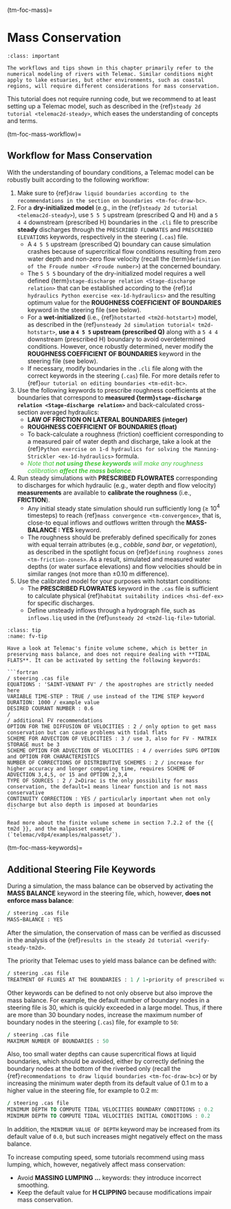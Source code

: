 (tm-foc-mass)=
# Mass Conservation

```{admonition} Tips for modeling rivers
:class: important

The workflows and tips shown in this chapter primarily refer to the numerical modeling of rivers with Telemac. Similar conditions might apply to lake estuaries, but other environments, such as coastal regions, will require different considerations for mass conservation.
```

This tutorial does not require running code, but we recommend to at least setting up a Telemac model, such as described in the {ref}`steady 2d tutorial <telemac2d-steady>`, which eases the understanding of concepts and terms.

(tm-foc-mass-workflow)=
## Workflow for Mass Conservation

With the understanding of boundary conditions, a Telemac model can be robustly built according to the following workflow:

1. Make sure to {ref}`draw liquid boundaries according to the recommendations in the section on boundaries <tm-foc-draw-bc>`.
1. For a **dry-initialized model** (e.g., in the {ref}`steady 2d tutorial <telemac2d-steady>`), use `5 5 5` upstream (prescribed Q and H) and a `5 4 4` downstream (prescribed H) boundaries in the `.cli` file to prescribe **steady** discharges through the `PRESCRIBED FLOWRATES` and `PRESCRIBED ELEVATIONS` keywords, respectively in the steering (`.cas`) file.
   * A `4 5 5` upstream (prescribed Q) boundary can cause simulation crashes because of supercritical flow conditions resulting from zero water depth and non-zero flow velocity (recall the {term}`definition of the Froude number <Froude number>`) at the concerned boundary.
   * The `5 5 5` boundary of the dry-initialized model requires a well defined {term}`stage-discharge relation <Stage-discharge relation>` that can be established according to the {ref}`1d hydraulics Python exercise <ex-1d-hydraulics>` and the resulting optimum value for the **ROUGHNESS COEFFICIENT OF BOUNDARIES** keyword in the steering file (see below).
   * For a **wet-initialized** (i.e., {ref}`hotstarted <tm2d-hotstart>`) model, as described in the {ref}`unsteady 2d simulation tutorial< tm2d-hotstart>`, **use a `4 5 5` upstream (prescribed Q)** along with a `5 4 4` downstream (prescribed H) boundary to avoid overdetermined conditions. However, once robustly determined, never modify the **ROUGHNESS COEFFICIENT OF BOUNDARIES** keyword in the steering file (see below).
   * If necessary, modify boundaries in the `.cli` file along with the correct keywords in the steering (`.cas`) file. For more details refer to {ref}`our tutorial on editing boundaries <tm-edit-bc>`.
1. Use the following keywords to prescribe roughness coefficients at the boundaries that correspond to **measured {term}`stage-discharge relation <Stage-discharge relation>`** and back-calculated cross-section averaged hydraulics:
   * **LAW OF FRICTION ON LATERAL BOUNDARIES (integer)**
   * **ROUGHNESS COEFFICIENT OF BOUNDARIES (float)**
   * To back-calculate a roughness (friction) coefficient corresponding to a measured pair of water depth and discharge, take a look at the {ref}`Python exercise on 1-d hydraulics for solving the Manning-Strickler <ex-1d-hydraulics>` formula.
   * *<span style="color: #41C639 ">Note that **not using these keywords** will make any roughness calibration **affect the mass balance**.</span>*
1. Run steady simulations with **PRESCRIBED FLOWRATES** corresponding to discharges for which hydraulic (e.g., water depth and flow velocity) **measurements** are available to **calibrate the roughness** (i.e., **FRICTION**).
   * Any initial steady state simulation should run sufficiently long ($\geq$ 10$^4$ timesteps) to reach {ref}`mass convergence <tm-convergence>`, that is, close-to equal inflows and outflows written through the **MASS-BALANCE : YES** keyword.
   * The roughness should be preferably defined specifically for zones with equal terrain attributes (e.g., *cobble*, *sand bar*, or *vegetation*), as described in the spotlight focus on {ref}`defining roughness zones <tm-friction-zones>`. As a result, simulated and measured water depths (or water surface elevations) and flow velocities should be in similar ranges (not more than $\pm$0.10 m difference).
1. Use the calibrated model for your purposes with hotstart conditions:
   * The **PRESCRIBED FLOWRATES** keyword in the `.cas` file is sufficient to calculate physical {ref}`habitat suitability indices <hsi-def-ex>` for specific discharges.
   * Define unsteady inflows through a hydrograph file, such as `inflows.liq` used in the {ref}`unsteady 2d <tm2d-liq-file>` tutorial.


````{admonition} Finite volume solver
:class: tip
:name: fv-tip

Have a look at Telemac's finite volume scheme, which is better in preserving mass balance, and does not require dealing with **TIDAL FLATS**. It can be activated by setting the following keywords:

```fortran
/ steering .cas file
EQUATIONS : 'SAINT-VENANT FV' / the apostrophes are strictly needed here
VARIABLE TIME-STEP : TRUE / use instead of the TIME STEP keyword
DURATION: 1000 / example value
DESIRED COURANT NUMBER : 0.6
/
/ additional FV recommendations
OPTION FOR THE DIFFUSION OF VELOCITIES : 2 / only option to get mass conservation but can cause problems with tidal flats
SCHEME FOR ADVECTION OF VELOCITIES : 3 / use 3, also for FV - MATRIX STORAGE must be 3
SCHEME OPTION FOR ADVECTION OF VELOCITIES : 4 / overrides SUPG OPTION and OPTION FOR CHARACTERISTICS
NUMBER OF CORRECTIONS OF DISTRIBUTIVE SCHEMES : 2 / increase for higher accuracy and longer computing time, requires SCHEME OF ADVECTION 3,4,5, or 15 and OPTION 2,3,4
TYPE OF SOURCES : 2 / 2=Dirac is the only possibility for mass conservation, the default=1 means linear function and is not mass conservative
CONTINUITY CORRECTION : YES / particularly important when not only discharge but also depth is imposed at boundaries
```

Read more about the finite volume scheme in section 7.2.2 of the {{ tm2d }}, and the malpasset example (`telemac/v8p4/examples/malpasset/`).

````

(tm-foc-mass-keywords)=
## Additional Steering File Keywords 

During a simulation, the mass balance can be observed by activating the **MASS BALANCE** keyword in the steering file, which, however, **does not enforce mass balance**:

```fortran
/ steering .cas file
MASS-BALANCE : YES
```

After the simulation, the conservation of mass can be verified as discussed in the analysis of the {ref}`results in the steady 2d tutorial <verify-steady-tm2d>`.

The priority that Telemac uses to yield mass balance can be defined with:

```fortran
/ steering .cas file
TREATMENT OF FLUXES AT THE BOUNDARIES : 1 / 1-priority of prescribed values, 2-priority of correct fluxes
```

Other keywords can be defined to not only observe but also improve the mass balance. For example, the default number of boundary nodes in a steering file is 30, which is quickly exceeded in a large model. Thus, if there are more than 30 boundary nodes, increase the maximum number of boundary nodes in the steering (`.cas`) file, for example to `50`:

```fortran
/ steering .cas file
MAXIMUM NUMBER OF BOUNDARIES : 50
```

Also, too small water depths can cause supercritical flows at liquid boundaries, which should be avoided, either by correctly defining the boundary nodes at the bottom of the riverbed only (recall the {ref}`recommendations to draw liquid boundaries <tm-foc-draw-bc>`) or by increasing the minimum water depth from its default value of 0.1 m to a higher value in the steering file, for example to 0.2 m:

```fortran
/ steering .cas file
MINIMUM DEPTH TO COMPUTE TIDAL VELOCITIES BOUNDARY CONDITIONS : 0.2
MINIMUM DEPTH TO COMPUTE TIDAL VELOCITIES INITIAL CONDITIONS : 0.2
```

In addition, the `MINIMUM VALUE OF DEPTH` keyword may be increased from its default value of `0.0`, but such increases might negatively effect on the mass balance.

To increase computing speed, some tutorials recommend using mass lumping, which, however, negatively affect mass conservation:

* Avoid **MASSING LUMPING ...** keywords: they introduce incorrect smoothing.
* Keep the default value for **H CLIPPING** because modifications impair mass conservation.

